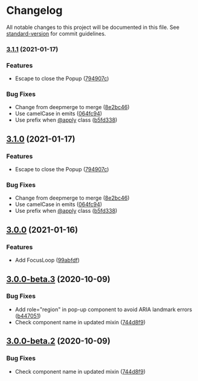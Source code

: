 # Changelog

All notable changes to this project will be documented in this file. See [standard-version](https://github.com/conventional-changelog/standard-version) for commit guidelines.

### [3.1.1](https://github.com/vue-a11y/vue-axe-next/compare/v3.0.0...v3.1.1) (2021-01-17)


### Features

* Escape to close the Popup ([794907c](https://github.com/vue-a11y/vue-axe-next/commit/794907c826eef6e418b23dfb1bb3c9bbf75497fb))


### Bug Fixes

* Change from deepmerge to merge ([8e2bc46](https://github.com/vue-a11y/vue-axe-next/commit/8e2bc46577be261952c4b9f9930c9d3150bac515))
* Use camelCase in emits ([064fc94](https://github.com/vue-a11y/vue-axe-next/commit/064fc94e1f0c397aafd1aba514c7d708dc21ebc3))
* Use prefix when [@apply](https://github.com/apply) class ([b5fd338](https://github.com/vue-a11y/vue-axe-next/commit/b5fd338ada3d31672cae54ce5f2d022c1e7afeee))

## [3.1.0](https://github.com/vue-a11y/vue-axe-next/compare/v3.0.0...v3.1.0) (2021-01-17)


### Features

* Escape to close the Popup ([794907c](https://github.com/vue-a11y/vue-axe-next/commit/794907c826eef6e418b23dfb1bb3c9bbf75497fb))


### Bug Fixes

* Change from deepmerge to merge ([8e2bc46](https://github.com/vue-a11y/vue-axe-next/commit/8e2bc46577be261952c4b9f9930c9d3150bac515))
* Use camelCase in emits ([064fc94](https://github.com/vue-a11y/vue-axe-next/commit/064fc94e1f0c397aafd1aba514c7d708dc21ebc3))
* Use prefix when [@apply](https://github.com/apply) class ([b5fd338](https://github.com/vue-a11y/vue-axe-next/commit/b5fd338ada3d31672cae54ce5f2d022c1e7afeee))

## [3.0.0](https://github.com/vue-a11y/vue-axe-next/compare/v3.0.0-beta.3...v3.0.0) (2021-01-16)


### Features

* Add FocusLoop ([99abfdf](https://github.com/vue-a11y/vue-axe-next/commit/99abfdf8c8c10650d098d93c1d1ee6b0f26efdaa))

## [3.0.0-beta.3](https://github.com/vue-a11y/vue-axe-next/compare/v3.0.0-beta.1...v3.0.0-beta.3) (2020-10-09)


### Bug Fixes

* Add role="region" in pop-up component to avoid ARIA landmark errors ([b447051](https://github.com/vue-a11y/vue-axe-next/commit/b44705169ae43577caf31baf84a0b9aed7eaeead))
* Check component name in updated mixin ([744d8f9](https://github.com/vue-a11y/vue-axe-next/commit/744d8f91fbfba6b4a88eaf7c96fdff1574786b83))

## [3.0.0-beta.2](https://github.com/vue-a11y/vue-axe-next/compare/v3.0.0-beta.1...v3.0.0-beta.2) (2020-10-09)


### Bug Fixes

* Check component name in updated mixin ([744d8f9](https://github.com/vue-a11y/vue-axe-next/commit/744d8f91fbfba6b4a88eaf7c96fdff1574786b83))

